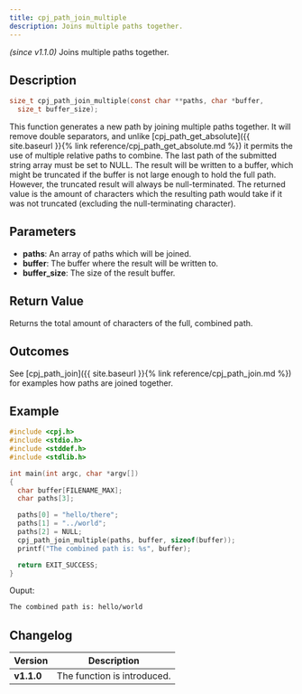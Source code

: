 ```yaml
---
title: cpj_path_join_multiple
description: Joins multiple paths together.
---
```


_(since v1.1.0)_
Joins multiple paths together.

## Description

```c
size_t cpj_path_join_multiple(const char **paths, char *buffer,
  size_t buffer_size);
```

This function generates a new path by joining multiple paths together. It will remove double separators, and unlike [cpj_path_get_absolute]({{ site.baseurl }}{% link reference/cpj_path_get_absolute.md %}) it permits the use of multiple relative paths to combine. The last path of the submitted string array must be set to NULL. The result will be written to a buffer, which might be truncated if the buffer is not large enough to hold the full path. However, the truncated result will always be null-terminated. The returned value is the amount of characters which the resulting path would take if it was not truncated (excluding the null-terminating character).

## Parameters

* **paths**: An array of paths which will be joined.
* **buffer**: The buffer where the result will be written to.
* **buffer_size**: The size of the result buffer.

## Return Value

Returns the total amount of characters of the full, combined path.

## Outcomes

See [cpj_path_join]({{ site.baseurl }}{% link reference/cpj_path_join.md %}) for examples how paths are joined together.

## Example

```c
#include <cpj.h>
#include <stdio.h>
#include <stddef.h>
#include <stdlib.h>

int main(int argc, char *argv[])
{
  char buffer[FILENAME_MAX];
  char paths[3];

  paths[0] = "hello/there";
  paths[1] = "../world";
  paths[2] = NULL;
  cpj_path_join_multiple(paths, buffer, sizeof(buffer));
  printf("The combined path is: %s", buffer);

  return EXIT_SUCCESS;
}
```

Ouput:

```txt
The combined path is: hello/world
```

## Changelog

| Version    | Description                                            |
|------------|--------------------------------------------------------|
| **v1.1.0** | The function is introduced.                            |
